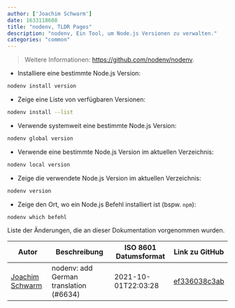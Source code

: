 ```yaml
---
author: ['Joachim Schwarm']
date: 1633118608
title: "nodenv, TLDR Pages"
description: "nodenv, Ein Tool, um Node.js Versionen zu verwalten."
categories: "common"
---
```

> Weitere Informationen: <https://github.com/nodenv/nodenv>.

- Installiere eine bestimmte Node.js Version:

```bash
nodenv install version
```

- Zeige eine Liste von verfügbaren Versionen:

```bash
nodenv install --list
```

- Verwende systemweit eine bestimmte Node.js Version:

```bash
nodenv global version
```

- Verwende eine bestimmte Node.js Version im aktuellen Verzeichnis:

```bash
nodenv local version
```

- Zeige die verwendete Node.js Version im aktuellen Verzeichnis:

```bash
nodenv version
```

- Zeige den Ort, wo ein Node.js Befehl installiert ist (bspw. `npm`):

```bash
nodenv which befehl
```
Liste der Änderungen, die an dieser Dokumentation vorgenommen wurden.


Autor | Beschreibung | ISO 8601 Datumsformat | Link zu GitHub
------|-----|-----|-----
[Joachim Schwarm](mailto:joachim@schwarm.co) | nodenv: add German translation (#6634) | 2021-10-01T22:03:28 | [ef336038c3ab](https://github.com/tldr-pages/tldr/commit/ef336038c3ab676e8b900df5eb13e046f3bfc8ab)

